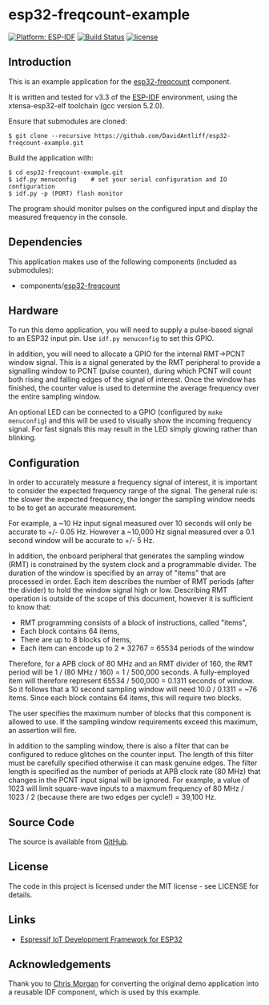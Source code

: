 # esp32-freqcount-example

[![Platform: ESP-IDF](https://img.shields.io/badge/ESP--IDF-v3.0%2B-blue.svg)](https://docs.espressif.com/projects/esp-idf/en/stable/get-started/)
[![Build Status](https://travis-ci.org/DavidAntliff/esp32-freqcount-example.svg?branch=master)](https://travis-ci.org/DavidAntliff/esp32-freqcount-example)
[![license](https://img.shields.io/github/license/mashape/apistatus.svg)]()

## Introduction

This is an example application for the [esp32-freqcount](https://github.com/DavidAntliff/esp32-freqcount) component.

It is written and tested for v3.3 of the [ESP-IDF](https://github.com/espressif/esp-idf) environment, using the xtensa-esp32-elf toolchain (gcc version 5.2.0).

Ensure that submodules are cloned:

    $ git clone --recursive https://github.com/DavidAntliff/esp32-freqcount-example.git

Build the application with:

    $ cd esp32-freqcount-example.git
    $ idf.py menuconfig    # set your serial configuration and IO configuration
    $ idf.py -p (PORT) flash monitor

The program should monitor pulses on the configured input and display the measured frequency in the console.

## Dependencies

This application makes use of the following components (included as submodules):

 * components/[esp32-freqcount](https://github.com/DavidAntliff/esp32-freqcount)

## Hardware

To run this demo application, you will need to supply a pulse-based signal to an ESP32 input pin. Use `idf.py menuconfig` to set this GPIO.

In addition, you will need to allocate a GPIO for the internal RMT->PCNT window signal. This is a signal generated by the RMT peripheral
to provide a signalling window to PCNT (pulse counter), during which PCNT will count both rising and falling edges of the signal of interest.
Once the window has finished, the counter value is used to determine the average frequency over the entire sampling window.

An optional LED can be connected to a GPIO (configured by `make menuconfig`) and this will be used to visually show the incoming frequency
signal. For fast signals this may result in the LED simply glowing rather than blinking.  

## Configuration

In order to accurately measure a frequency signal of interest, it is important to consider the expected frequency range of the signal.
The general rule is: the slower the expected frequency, the longer the sampling window needs to be to get an accurate measurement.

For example, a ~10 Hz input signal measured over 10 seconds will only be accurate to +/- 0.05 Hz. However a ~10,000 Hz signal measured over a 0.1 second window will be accurate to +/- 5 Hz.

In addition, the onboard peripheral that generates the sampling window (RMT) is constrained by the system clock and a programmable divider.
The duration of the window is specified by an array of "items" that are processed in order. Each item describes the number of RMT periods (after the divider) to hold the window signal high or low. Describing RMT operation is outside of the scope of this document, however it is sufficient to know that:

 * RMT programming consists of a block of instructions, called "items",
 * Each block contains 64 items,
 * There are up to 8 blocks of items,
 * Each item can encode up to 2 * 32767 = 65534 periods of the window

Therefore, for a APB clock of 80 MHz and an RMT divider of 160, the RMT period will be 1 / (80 MHz / 160) = 1 / 500,000 seconds.
A fully-employed item will therefore represent 65534 / 500,000 = 0.1311 seconds of window. So it follows that a 10 second sampling window will need 10.0 / 0.1311 = ~76 items. Since each block contains 64 items, this will require two blocks.

The user specifies the maximum number of blocks that this component is allowed to use. If the sampling window requirements exceed this maximum, an assertion will fire.

In addition to the sampling window, there is also a filter that can be configured to reduce glitches on the counter input. The length of this filter must be carefully specified otherwise it can mask genuine edges. The filter length is specified as the number of periods at APB clock rate (80 MHz) that changes in the PCNT input signal will be ignored. For example, a value of 1023 will limit square-wave inputs to a maxmum frequency of 80 MHz / 1023 / 2 (because there are two edges per cycle!) = 39,100 Hz.

## Source Code

The source is available from [GitHub](https://www.github.com/DavidAntliff/esp32-freqcount-example).

## License

The code in this project is licensed under the MIT license - see LICENSE for details.

## Links

 * [Espressif IoT Development Framework for ESP32](https://github.com/espressif/esp-idf)

## Acknowledgements

Thank you to [Chris Morgan](https://github.com/chmorgan) for converting the original demo application into a reusable IDF component, which is used by this example.

